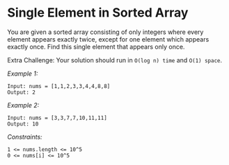 # Single Element in Sorted Array

You are given a sorted array consisting of only integers where every element appears exactly twice, except for one element which appears exactly once. Find this single element that appears only once.

Extra Challenge: Your solution should run in `O(log n) time` and `O(1) space`.

*Example 1:*

    Input: nums = [1,1,2,3,3,4,4,8,8]
    Output: 2

*Example 2:*

    Input: nums = [3,3,7,7,10,11,11]
    Output: 10

*Constraints:*

    1 <= nums.length <= 10^5
    0 <= nums[i] <= 10^5
